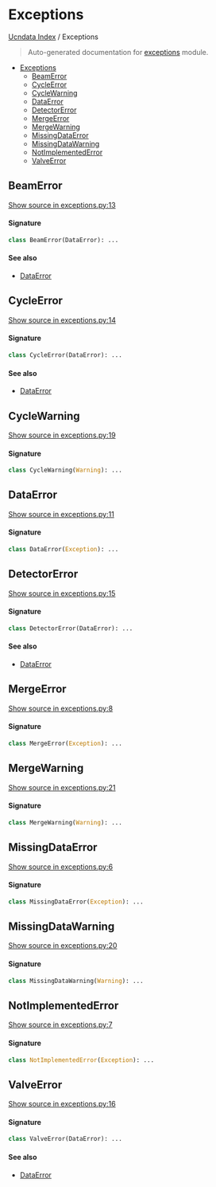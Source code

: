# Exceptions

[Ucndata Index](./README.md#ucndata-index) / Exceptions

> Auto-generated documentation for [exceptions](../ucndata/exceptions.py) module.

- [Exceptions](#exceptions)
  - [BeamError](#beamerror)
  - [CycleError](#cycleerror)
  - [CycleWarning](#cyclewarning)
  - [DataError](#dataerror)
  - [DetectorError](#detectorerror)
  - [MergeError](#mergeerror)
  - [MergeWarning](#mergewarning)
  - [MissingDataError](#missingdataerror)
  - [MissingDataWarning](#missingdatawarning)
  - [NotImplementedError](#notimplementederror)
  - [ValveError](#valveerror)

## BeamError

[Show source in exceptions.py:13](../ucndata/exceptions.py#L13)

#### Signature

```python
class BeamError(DataError): ...
```

#### See also

- [DataError](#dataerror)



## CycleError

[Show source in exceptions.py:14](../ucndata/exceptions.py#L14)

#### Signature

```python
class CycleError(DataError): ...
```

#### See also

- [DataError](#dataerror)



## CycleWarning

[Show source in exceptions.py:19](../ucndata/exceptions.py#L19)

#### Signature

```python
class CycleWarning(Warning): ...
```



## DataError

[Show source in exceptions.py:11](../ucndata/exceptions.py#L11)

#### Signature

```python
class DataError(Exception): ...
```



## DetectorError

[Show source in exceptions.py:15](../ucndata/exceptions.py#L15)

#### Signature

```python
class DetectorError(DataError): ...
```

#### See also

- [DataError](#dataerror)



## MergeError

[Show source in exceptions.py:8](../ucndata/exceptions.py#L8)

#### Signature

```python
class MergeError(Exception): ...
```



## MergeWarning

[Show source in exceptions.py:21](../ucndata/exceptions.py#L21)

#### Signature

```python
class MergeWarning(Warning): ...
```



## MissingDataError

[Show source in exceptions.py:6](../ucndata/exceptions.py#L6)

#### Signature

```python
class MissingDataError(Exception): ...
```



## MissingDataWarning

[Show source in exceptions.py:20](../ucndata/exceptions.py#L20)

#### Signature

```python
class MissingDataWarning(Warning): ...
```



## NotImplementedError

[Show source in exceptions.py:7](../ucndata/exceptions.py#L7)

#### Signature

```python
class NotImplementedError(Exception): ...
```



## ValveError

[Show source in exceptions.py:16](../ucndata/exceptions.py#L16)

#### Signature

```python
class ValveError(DataError): ...
```

#### See also

- [DataError](#dataerror)